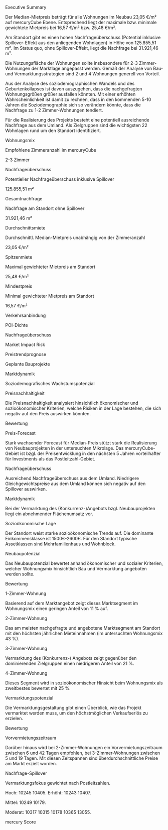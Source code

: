 Executive Summary

Der Median-Mietpreis beträgt für alle Wohnungen im Neubau 23,05 €/m² auf mercuryCube Ebene. Entsprechend liegt der maximale bzw. minimale gewichtete Mietpreis bei 16,57 €/m² bzw. 25,48 €/m².

Am Standort gibt es einen hohen Nachfrageüberschuss (Potential inklusive Spillover-Effekt aus den anliegenden Wohnlagen) in Höhe von 125.855,51 m². Im Status quo, ohne Spillover-Effekt, liegt die Nachfrage bei 31.921,46 m².

Die Nutzungsfläche der Wohnungen sollte insbesondere für 2-3 Zimmer-Wohnungen der Marktlage angepasst werden. Gemäß der Analyse von Bau- und Vermarktungsstrategien sind 2 und 4 Wohnungen generell von Vorteil.

Aus der Analyse des soziodemographischen Wandels und des Geburtenkollapses ist davon auszugehen, dass die nachgefragten Wohnungsgrößen größer ausfallen könnten. Mit einer erhöhten Wahrscheinlichkeit ist damit zu rechnen, dass in den kommenden 5-10 Jahren die Soziodemographie sich so verändern könnte, dass die Nachfrage zu 1-2 Zimmer-Wohnungen tendiert.

Für die Realisierung des Projekts besteht eine potentiell ausreichende Nachfrage aus dem Umland. Als Zielgruppen sind die wichtigsten 22 Wohnlagen rund um den Standort identifiziert.

Wohnungsmix

Empfohlene Zimmeranzahl im mercuryCube

2-3 Zimmer

Nachfrageüberschuss

Potentieller Nachfrageüberschuss inklusive Spillover

125.855,51 m²

Gesamtnachfrage

Nachfrage am Standort ohne Spillover

31.921,46 m²

Durchschnittsmiete

Durchschnittl. Median-Mietpreis unabhängig von der Zimmeranzahl

23,05 €/m²

Spitzenmiete

Maximal gewichteter Mietpreis am Standort

25,48 €/m²

Mindestpreis

Minimal gewichteter Mietpreis am Standort

16,57 €/m²

Verkehrsanbindung

POI-Dichte

Nachfrageüberschuss

Market Impact Risk

Preistrendprognose

Geplante Bauprojekte

Marktdynamik

Soziodemografisches Wachstumspotenzial

Preisnachhaltigkeit

Die Preisnachhaltigkeit analysiert hinsichtlich ökonomischer und sozioökonomischer Kriterien, welche Risiken in der Lage bestehen, die sich negativ auf den Preis auswirken könnten.

Bewertung

Preis-Forecast

Stark wachsender Forecast für Median-Preis stützt stark die Realisierung von Neubauprojekten in der untersuchten Mikrolage. Das mercuryCube-Gebiet ist bzgl. der Preisentwicklung in den nächsten 5 Jahren vorteilhafter für Investments als das Postleitzahl-Gebiet.

Nachfrageüberschuss

Ausreichend Nachfrageüberschuss aus dem Umland. Niedrigere Gleichgewichtspreise aus dem Umland können sich negativ auf den Spillover auswirken.

Marktdynamik

Bei der Vermarktung des (Konkurrenz-)Angebots bzgl. Neubauprojekten liegt ein abnehmender Flächenumsatz vor.

Sozioökonomische Lage

Der Standort weist starke sozioökonomische Trends auf. Die dominante Einkommensklasse ist 1500€-2600€. Für den Standort typische Assetklassen sind Mehrfamilienhaus und Wohnblock.

Neubaupotenzial

Das Neubaupotenzial bewertet anhand ökonomischer und sozialer Kriterien, welcher Wohnungsmix hinsichtlich Bau und Vermarktung angeboten werden sollte.

Bewertung

1-Zimmer-Wohnung

Basierend auf dem Marktangebot zeigt dieses Marktsegment im Wohnungsmix einen geringen Anteil von 11 % auf.

2-Zimmer-Wohnung

Das am meisten nachgefragte und angebotene Marktsegment am Standort mit den höchsten jährlichen Mieteinnahmen (im untersuchten Wohnungsmix 43 %).

3-Zimmer-Wohnung

Vermarktung des (Konkurrenz-) Angebots zeigt gegenüber den dominierenden Zielgruppen einen niedrigeren Anteil von 21 %.

4-Zimmer-Wohnung

Dieses Segment wird in sozioökonomischer Hinsicht beim Wohnungsmix als zweitbestes bewertet mit 25 %.

Vermarktungspotenzial

Die Vermarktungsgestaltung gibt einen Überblick, wie das Projekt vermarktet werden muss, um den höchstmöglichen Verkaufserlös zu erzielen.

Bewertung

Vorvermietungszeitraum

Darüber hinaus wird bei 2-Zimmer-Wohnungen ein Vorvermietungszeitraum zwischen 6 und 42 Tagen empfohlen, bei 3-Zimmer-Wohnungen zwischen 5 und 19 Tagen. Mit diesen Zeitspannen sind überdurchschnittliche Preise am Markt erzielt worden.

Nachfrage-Spillover

Vermarktungsfokus gewichtet nach Postleitzahlen.

Hoch: 10245 10405. Erhöht: 10243 10407.

Mittel: 10249 10179.

Moderat: 10317 10315 10178 10365 13055.

mercury Score
